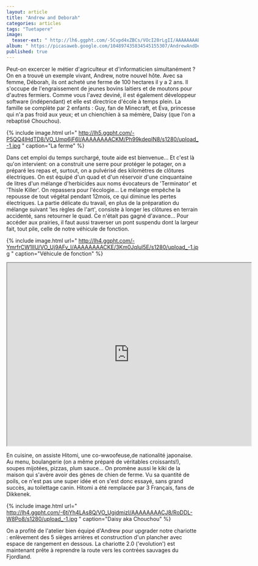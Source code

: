 ```yaml
---
layout: article
title: "Andrew and Deborah"
categories: articles
tags: "Tuetapere"
image: 
  teaser-ext: " http://lh6.ggpht.com/-5Cvpd4xZBCs/VOcI28rLgII/AAAAAAAABpc/oiqv-PYG2q4/s1280/upload_-1.jpg "
album: " https://picasaweb.google.com/104897435834545155307/AndrewAndDeborah?authkey=Gv1sRgCMb35NeLuOTNDw "
published: true
---
```


Peut-on excercer le métier d'agriculteur et d'informaticien simultanément ? On en a trouvé un exemple vivant, Andrew, notre nouvel hôte. Avec sa femme, Déborah, ils ont acheté une ferme de 100 hectares il y a 2 ans. Il s'occupe de l'engraissement de jeunes bovins laitiers et de moutons pour d'autres fermiers. Comme vous l'avez deviné, il est également développeur software (indépendant) et elle est directrice d'école à temps plein.   La famille se complète par 2 enfants : Guy, fan de Minecraft, et Eva, princesse qui n'a pas froid aux yeux; et un chienchien à sa mémère, Daisy (que l'on a rebaptisé Chouchou).

{% include image.html url=" http://lh5.ggpht.com/-P5QQ4IHdTD8/VO_Ump6jF6I/AAAAAAAACKM/Ph99kdepIN8/s1280/upload_-1.jpg " caption="La ferme" %}

Dans cet emploi du temps surchargé, toute aide est bienvenue... Et c'est là qu'on intervient: on a construit une serre pour protéger le potager, on a préparé les repas et, surtout, on a pulvérisé des kilomètres de clôtures électriques. On est équipé d'un quad et d'un réservoir d'une cinquantaine de litres d'un mélange d'herbicides aux noms évocateurs de 'Terminator' et 'Thisle Killer'. On repassera pour l'écologie... Le mélange empêche la repousse de tout végétal pendant 12mois, ce qui diminue les pertes électriques. La partie délicate du travail, en plus de la préparation du mélange suivant 'les règles de l'art', consiste à longer les clôtures en terrain accidenté, sans retourner le quad. Ce n'était pas gagné d'avance... Pour accéder aux prairies, il faut aussi traverser un pont suspendu dont la largeur fait, tout pile, celle de notre véhicule de fonction.

{% include image.html url=" http://lh4.ggpht.com/-YmrfrCW1lIU/VO_Uj9AFv_I/AAAAAAAACKE/3Km0Jqlul5E/s1280/upload_-1.jpg " caption="Véhicule de fonction" %}

<iframe src="https://docs.google.com/file/d/0BzIZ3dfuz-CEZXAyVVFGNEVFdUk/preview" width="640" height="480"></iframe>

En cuisine, on assiste Hitomi, une co-wwoofeuse,de nationalité japonaise. Au menu, boulangerie (on a même préparé de véritables croissants!), soupes mijotées, pizzas, plum sauce... On promène aussi le kiki de la maison qui s'avère avoir des gènes de chien de ferme. Vu sa quantité de poils, ce n'est pas une super idée et on s'est donc essayé, sans grand succès, au toilettage canin. Hitomi a été remplacée par 3 Français, fans de Dikkenek.

{% include image.html url=" http://lh4.ggpht.com/-6tiYh4LAs8Q/VO_UgidmizI/AAAAAAAACJ8/RoDDL-W8Po8/s1280/upload_-1.jpg " caption="Daisy aka Chouchou" %}


On a profité de l'atelier bien équipé d'Andrew pour upgrader notre chariotte : enlèvement des 5 sièges arrières et construction d'un plancher avec espace de rangement en dessous. La chariotte 2.0 ('evolution') est maintenant prête à reprendre la route vers les contrées sauvages du Fjordland.
